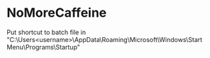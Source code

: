 # NoMoreCaffeine
Put shortcut to batch file in "C:\Users\<username>\AppData\Roaming\Microsoft\Windows\Start Menu\Programs\Startup"